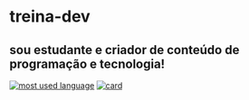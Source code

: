 # treina-dev
## sou estudante e criador de conteúdo de programação e tecnologia!
[![most used language](https://github-readme-stats.vercel.app/api/top-langs/?username=kkgi2021&hide=html&layout=compact=true&theme=dark)](https://github.com/kkgi2021/)
[![card](https://github-readme-stats.vercel.app/api?username=kkgi2021&theme=dark)](https://github.com/kkgi2021/)
